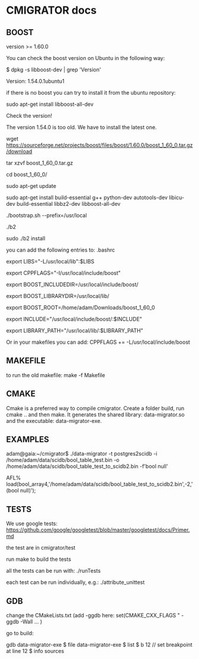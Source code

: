 # CMIGRATOR docs #

## BOOST

version >= 1.60.0

You can check the boost version on Ubuntu in the following way:

$ dpkg -s libboost-dev | grep 'Version'

Version: 1.54.0.1ubuntu1

if there is no boost you can try to install it from the ubuntu repository:

sudo apt-get install libboost-all-dev

Check the version!

The version 1.54.0 is too old. We have to install the latest one.

wget https://sourceforge.net/projects/boost/files/boost/1.60.0/boost_1_60_0.tar.gz/download

tar xzvf boost_1_60_0.tar.gz

cd boost_1_60_0/

sudo apt-get update

sudo apt-get install build-essential g++ python-dev autotools-dev libicu-dev build-essential libbz2-dev libboost-all-dev

./bootstrap.sh --prefix=/usr/local

./b2

sudo ./b2 install

you can add the following entries to: .bashrc

export LIBS="-L/usr/local/lib":$LIBS

export CPPFLAGS="-I/usr/local/include/boost"

export BOOST_INCLUDEDIR=/usr/local/include/boost/

export BOOST_LIBRARYDIR=/usr/local/lib/

export BOOST_ROOT=/home/adam/Downloads/boost_1_60_0

export INCLUDE="/usr/local/include/boost/:$INCLUDE"

export LIBRARY_PATH="/usr/local/lib/:$LIBRARY_PATH"

Or in your makefiles you can add: CPPFLAGS += -L/usr/local/include/boost

## MAKEFILE
to run the old makefile: make -f Makefile

## CMAKE
Cmake is a preferred way to compile cmigrator. Create a folder build, run cmake .. and then make. It generates the shared library: data-migrator.so and the executable: data-migrator-exe.

## EXAMPLES
adam@gaia:~/cmigrator$ ./data-migrator -t postgres2scidb -i /home/adam/data/scidb/bool_table_test.bin -o /home/adam/data/scidb/bool_table_test_to_scidb2.bin -f'bool null'

AFL% load(bool_array4,'/home/adam/data/scidb/bool_table_test_to_scidb2.bin',-2,'(bool null)');

## TESTS
We use google tests: https://github.com/google/googletest/blob/master/googletest/docs/Primer.md

the test are in cmigrator/test

run make to build the tests

all the tests can be run with: ./runTests

each test can be run individually, e.g.: ./attribute_unittest

## GDB
change the CMakeLists.txt (add -ggdb here: set(CMAKE_CXX_FLAGS " -ggdb -Wall ... )

go to build:

gdb data-migrator-exe
$ file data-migrator-exe
$ list
$ b 12 // set breakpoint at line 12
$ info sources


